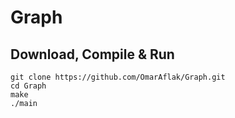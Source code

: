 # Graph
## Download, Compile & Run
```
git clone https://github.com/OmarAflak/Graph.git
cd Graph
make
./main
```
